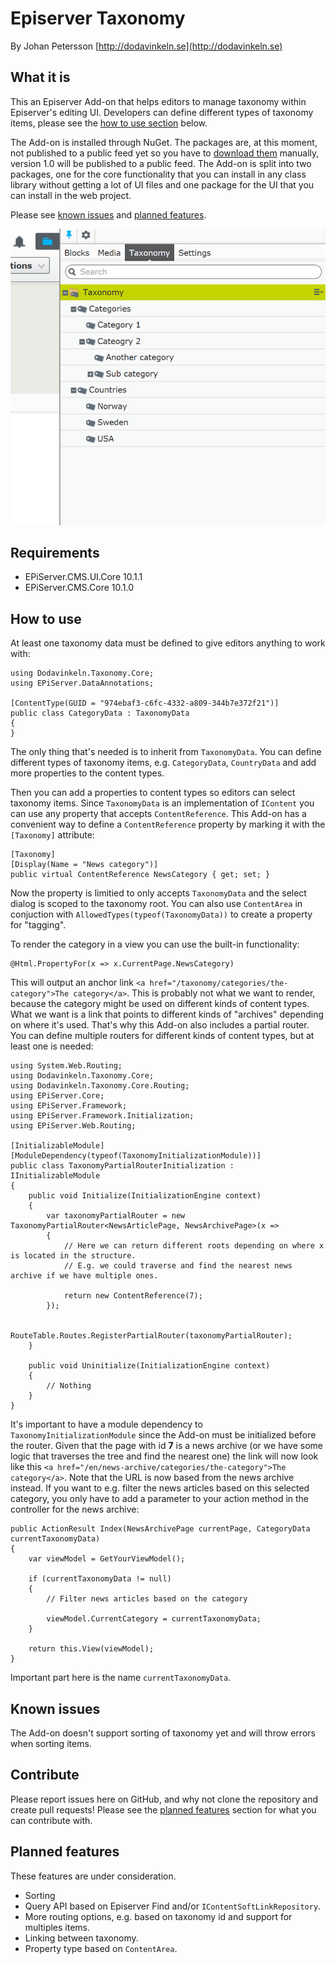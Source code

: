 # Episerver Taxonomy

By Johan Petersson [http://dodavinkeln.se](http://dodavinkeln.se)

## What it is

This an Episerver Add-on that helps editors to manage taxonomy within Episerver's editing UI. Developers can define different types of taxonomy items, please see the [how to use section](#how-to-use) below.

The Add-on is installed through NuGet. The packages are, at this moment, not published to a public feed yet so you have to [download them](releases) manually, version 1.0 will be published to a public feed. The Add-on is split into two packages, one for the core functionality that you can install in any class library without getting a lot of UI files and one package for the UI that you can install in the web project.

Please see [known issues](#known-issues) and [planned features](#planned-features).

![Screenshot from Episerver editing UI](taxonomy.png?raw=true "The component")

## Requirements

* EPiServer.CMS.UI.Core 10.1.1
* EPiServer.CMS.Core 10.1.0

## How to use

At least one taxonomy data must be defined to give editors anything to work with:

    using Dodavinkeln.Taxonomy.Core;
    using EPiServer.DataAnnotations;

    [ContentType(GUID = "974ebaf3-c6fc-4332-a809-344b7e372f21")]
    public class CategoryData : TaxonomyData
    {
    }

The only thing that's needed is to inherit from `TaxonomyData`. You can define different types of taxonomy items, e.g. `CategoryData`, `CountryData` and add more properties to the content types.

Then you can add a properties to content types so editors can select taxonomy items. Since `TaxonomyData` is an implementation of `IContent` you can use any property that accepts `ContentReference`. This Add-on has a convenient way to define a `ContentReference` property by marking it with the `[Taxonomy]` attribute:

    [Taxonomy]
    [Display(Name = "News category")]
    public virtual ContentReference NewsCategory { get; set; }

Now the property is limitied to only accepts `TaxonomyData` and the select dialog is scoped to the taxonomy root. You can also use `ContentArea` in conjuction with `AllowedTypes(typeof(TaxonomyData))` to create a property for "tagging".

To render the category in a view you can use the built-in functionality:

    @Html.PropertyFor(x => x.CurrentPage.NewsCategory)

This will output an anchor link `<a href="/taxonomy/categories/the-category">The category</a>`. This is probably not what we want to render, because the category might be used on different kinds of content types. What we want is a link that points to different kinds of "archives" depending on where it's used. That's why this Add-on also includes a partial router. You can define multiple routers for different kinds of content types, but at least one is needed:

    using System.Web.Routing;
    using Dodavinkeln.Taxonomy.Core;
    using Dodavinkeln.Taxonomy.Core.Routing;
    using EPiServer.Core;
    using EPiServer.Framework;
    using EPiServer.Framework.Initialization;
    using EPiServer.Web.Routing;

    [InitializableModule]
    [ModuleDependency(typeof(TaxonomyInitializationModule))]
    public class TaxonomyPartialRouterInitialization : IInitializableModule
    {
        public void Initialize(InitializationEngine context)
        {
            var taxonomyPartialRouter = new TaxonomyPartialRouter<NewsArticlePage, NewsArchivePage>(x =>
            {
                // Here we can return different roots depending on where x is located in the structure.
                // E.g. we could traverse and find the nearest news archive if we have multiple ones.

                return new ContentReference(7);
            });

            RouteTable.Routes.RegisterPartialRouter(taxonomyPartialRouter);
        }

        public void Uninitialize(InitializationEngine context)
        {
            // Nothing
        }
    }

It's important to have a module dependency to `TaxonomyInitializationModule` since the Add-on must be initialized before the router.
Given that the page with id **7** is a news archive (or we have some logic that traverses the tree and find the nearest one) the link will now look like this `<a href="/en/news-archive/categories/the-category">The category</a>`. Note that the URL is now based from the news archive instead.
If you want to e.g. filter the news articles based on this selected category, you only have to add a parameter to your action method in the controller for the news archive:

    public ActionResult Index(NewsArchivePage currentPage, CategoryData currentTaxonomyData)
    {
        var viewModel = GetYourViewModel();

        if (currentTaxonomyData != null)
        {
            // Filter news articles based on the category

            viewModel.CurrentCategory = currentTaxonomyData;
        }

        return this.View(viewModel);
    }

Important part here is the name `currentTaxonomyData`.

## Known issues

The Add-on doesn't support sorting of taxonomy yet and will throw errors when sorting items.

## Contribute

Please report issues here on GitHub, and why not clone the repository and create pull requests! Please see the [planned features](#planned-features) section for what you can contribute with.

## Planned features

These features are under consideration.

* Sorting
* Query API based on Episerver Find and/or `IContentSoftLinkRepository`.
* More routing options, e.g. based on taxonomy id and support for multiples items.
* Linking between taxonomy.
* Property type based on `ContentArea`.